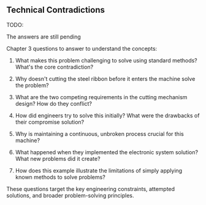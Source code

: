 ## Technical Contradictions

TODO:

The answers are still pending

Chapter 3 questions to answer to understand the concepts:

1. What makes this problem challenging to solve using standard methods? What's the core contradiction?

2. Why doesn't cutting the steel ribbon before it enters the machine solve the problem?

3. What are the two competing requirements in the cutting mechanism design? How do they conflict?

4. How did engineers try to solve this initially? What were the drawbacks of their compromise solution?

5. Why is maintaining a continuous, unbroken process crucial for this machine?

6. What happened when they implemented the electronic system solution? What new problems did it create?

7. How does this example illustrate the limitations of simply applying known methods to solve problems?

These questions target the key engineering constraints, attempted solutions, and broader problem-solving principles.
